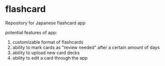 # flashcard

Repository for Japanese flashcard app

potential features of app:
1. customizable format of flashcards
2. ability to mark cards as "review needed" after a certain amount of days
3. ability to upload new card decks
4. ability to edit a card through the app
